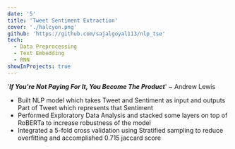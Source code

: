 ```yaml
---
date: '5'
title: 'Tweet Sentiment Extraction'
cover: './halcyon.png'
github: 'https://github.com/sajalgoyal113/nlp_tse'
tech:
  - Data Preprocessing
  - Text Embedding
  - RNN
showInProjects: true
---
```


'***If You're Not Paying For It, You Become The Product***' ~ Andrew Lewis

- Built NLP model which takes Tweet and Sentiment as input and outputs Part of Tweet which represents that Sentiment
- Performed Exploratory Data Analysis and stacked some layers on top of RoBERTa to increase robustness of the model
- Integrated a 5-fold cross validation using Stratified sampling to reduce overfitting and accomplished 0.715 jaccard score
